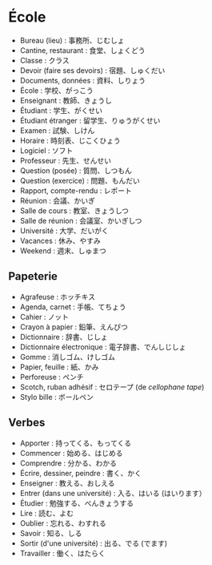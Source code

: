 # École

- Bureau (lieu) : 事務所、じむしょ
- Cantine, restaurant : 食堂、しょくどう
- Classe : クラス
- Devoir (faire ses devoirs) : 宿題、しゅくだい
- Documents, données : 資料、しりょう
- École : 学校、がっこう
- Enseignant : 教師、きょうし
- Étudiant : 学生、がくせい
- Étudiant étranger : 留学生、りゅうがくせい
- Examen : 試験、しけん
- Horaire : 時刻表、じこくひょう
- Logiciel : ソフト
- Professeur : 先生、せんせい
- Question (posée) : 質問、しつもん
- Question (exercice) : 問題、もんだい
- Rapport, compte-rendu : レポート
- Réunion : 会議、かいぎ
- Salle de cours : 教室、きょうしつ
- Salle de réunion : 会議室、かいぎしつ
- Université : 大学、だいがく
- Vacances : 休み、やすみ
- Weekend : 週末、しゅまつ

## Papeterie

- Agrafeuse : ホッチキス
- Agenda, carnet : 手帳、てちょう
- Cahier : ノット
- Crayon à papier : 鉛筆、えんぴつ
- Dictionnaire : 辞書、じしょ
- Dictionnaire électronique : 電子辞書、でんしじしょ
- Gomme : 消しゴム、けしゴム
- Papier, feuille : 紙、かみ
- Perforeuse : ペンチ
- Scotch, ruban adhésif : セロテープ (de _cellophane tape_)
- Stylo bille : ボールペン

## Verbes

- Apporter : 持ってくる、もってくる
- Commencer : 始める、はじめる
- Comprendre : 分かる、わかる
- Écrire, dessiner, peindre : 書く、かく
- Enseigner : 教える、おしえる
- Entrer (dans une université) : 入る、はいる (はいります）
- Étudier : 勉強する、べんきょうする
- Lire :  読む、よむ
- Oublier : 忘れる、わすれる
- Savoir : 知る、しる
- Sortir (d'une université) : 出る、でる (でます)
- Travailler : 働く、はたらく
